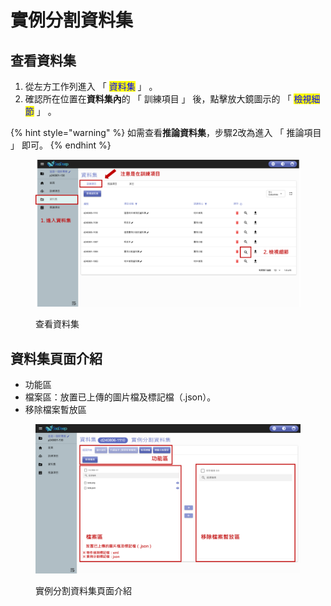 # 實例分割資料集

## 查看資料集

1. 從左方工作列進入 「 <mark style="color:blue;">資料集</mark> 」 。
2. 確認所在位置在**資料集內**的 「 訓練項目 」 後，點擊放大鏡圖示的 「 <mark style="color:blue;">檢視細節</mark> 」 。

{% hint style="warning" %}
如需查看**推論資料集**，步驟2改為進入 「 推論項目 」 即可。
{% endhint %}

<figure><img src="../../.gitbook/assets/image (155).png" alt=""><figcaption><p>查看資料集</p></figcaption></figure>

## 資料集頁面介紹

* 功能區
* 檔案區：放置已上傳的圖片檔及標記檔（.json）。
* 移除檔案暫放區

<figure><img src="../../.gitbook/assets/image (157).png" alt=""><figcaption><p> 實例分割資料集頁面介紹</p></figcaption></figure>
